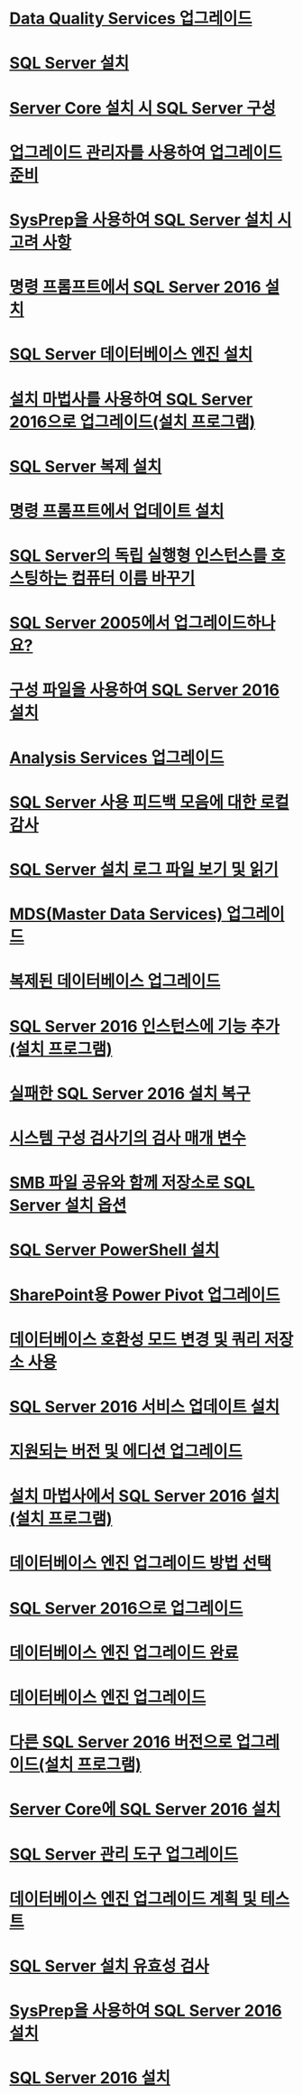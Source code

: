 # [Data Quality Services 업그레이드](upgrade-data-quality-services.md)
# [SQL Server 설치](installation-for-sql-server-2016.md)
# [Server Core 설치 시 SQL Server 구성](configure-sql-server-on-a-server-core-installation.md)
# [업그레이드 관리자를 사용하여 업그레이드 준비](prepare-for-upgrade-by-running-data-migration-assistant.md)
# [SysPrep을 사용하여 SQL Server 설치 시 고려 사항](considerations-for-installing-sql-server-using-sysprep.md)
# [명령 프롬프트에서 SQL Server 2016 설치](install-sql-server-2016-from-the-command-prompt.md)
# [SQL Server 데이터베이스 엔진 설치](install-sql-server-database-engine.md)
# [설치 마법사를 사용하여 SQL Server 2016으로 업그레이드(설치 프로그램)](upgrade-to-sql-server-2016-using-the-installation-wizard-setup.md)
# [SQL Server 복제 설치](install-sql-server-replication.md)
# [명령 프롬프트에서 업데이트 설치](installing-updates-from-the-command-prompt.md)
# [SQL Server의 독립 실행형 인스턴스를 호스팅하는 컴퓨터 이름 바꾸기](rename-a-computer-that-hosts-a-stand-alone-instance-of-sql-server.md)
# [SQL Server 2005에서 업그레이드하나요?](are-you-upgrading-from-sql-server-2005.md)
# [구성 파일을 사용하여 SQL Server 2016 설치](install-sql-server-2016-using-a-configuration-file.md)
# [Analysis Services 업그레이드](upgrade-analysis-services.md)
# [SQL Server 사용 피드백 모음에 대한 로컬 감사](local-audit-for-sql-server-usage-feedback-collection.md)
# [SQL Server 설치 로그 파일 보기 및 읽기](view-and-read-sql-server-setup-log-files.md)
# [MDS(Master Data Services) 업그레이드](upgrade-master-data-services.md)
# [복제된 데이터베이스 업그레이드](upgrade-replicated-databases.md)
# [SQL Server 2016 인스턴스에 기능 추가(설치 프로그램)](add-features-to-an-instance-of-sql-server-2016-setup.md)
# [실패한 SQL Server 2016 설치 복구](repair-a-failed-sql-server-2016-installation.md)
# [시스템 구성 검사기의 검사 매개 변수](check-parameters-for-the-system-configuration-checker.md)
# [SMB 파일 공유와 함께 저장소로 SQL Server 설치 옵션](install-sql-server-with-smb-fileshare-as-a-storage-option.md)
# [SQL Server PowerShell 설치](install-sql-server-powershell.md)
# [SharePoint용 Power Pivot 업그레이드](upgrade-power-pivot-for-sharepoint.md)
# [데이터베이스 호환성 모드 변경 및 쿼리 저장소 사용](change-the-database-compatibility-mode-and-use-the-query-store.md)
# [SQL Server 2016 서비스 업데이트 설치](install-sql-server-2016-servicing-updates.md)
# [지원되는 버전 및 에디션 업그레이드](supported-version-and-edition-upgrades.md)
# [설치 마법사에서 SQL Server 2016 설치(설치 프로그램)](install-sql-server-2016-from-the-installation-wizard-setup.md)
# [데이터베이스 엔진 업그레이드 방법 선택](choose-a-database-engine-upgrade-method.md)
# [SQL Server 2016으로 업그레이드](upgrade-to-sql-server-2016.md)
# [데이터베이스 엔진 업그레이드 완료](complete-the-database-engine-upgrade.md)
# [데이터베이스 엔진 업그레이드](upgrade-database-engine.md)
# [다른 SQL Server 2016 버전으로 업그레이드(설치 프로그램)](upgrade-to-a-different-edition-of-sql-server-2016-setup.md)
# [Server Core에 SQL Server 2016 설치](install-sql-server-2016-on-server-core.md)
# [SQL Server 관리 도구 업그레이드](upgrade-sql-server-management-tools.md)
# [데이터베이스 엔진 업그레이드 계획 및 테스트](plan-and-test-the-database-engine-upgrade-plan.md)
# [SQL Server 설치 유효성 검사](validate-a-sql-server-installation.md)
# [SysPrep을 사용하여 SQL Server 2016 설치](install-sql-server-2016-using-sysprep.md)
# [SQL Server 2016 설치](install-sql-server-2016.md)
